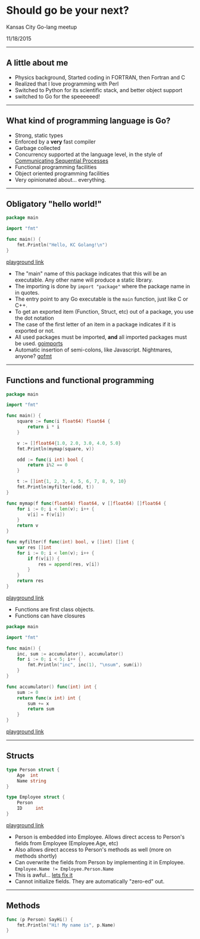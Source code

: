 # Should go be your next?

Kansas City Go-lang meetup

11/18/2015

---

## A little about me

- Physics background, Started coding in FORTRAN, then Fortran and C
- Realized that I love programming with Perl
- Switched to Python for its scientific stack, and better object support
- switched to Go for the speeeeeed!

---

## What kind of programming language is Go?

- Strong, static types
- Enforced by a **very** fast compiler
- Garbage collected
- Concurrency supported at the language level, in the style of [Communicating Sequential Processes](http://www.usingcsp.com/cspbook.pdf)
- Functional programming facilities
- Object oriented programming facilities
- Very opinionated about... everything.

---

## Obligatory "hello world!"

```go
package main

import "fmt"

func main() {
    fmt.Println("Hello, KC Golang!\n")
}
```

[playground link](https://play.golang.org/p/cwOuObbyZ4)


- The "main" name of this package indicates that this will be an executable. Any other name will produce a static library.
- The importing is done by `import "package"` where the package name in in quotes.
- The entry point to any Go executable is the `main` function, just like C or C++.
- To get an exported item (Function, Struct, etc) out of a package, you use the dot notation
- The case of the first letter of an item in a package indicates if it is exported or not.
- All used packages must be imported, **and** all imported packages must be used. [goimports](https://godoc.org/golang.org/x/tools/cmd/goimports)
- Automatic insertion of semi-colons, like Javascript. Nightmares, anyone? [gofmt](https://golang.org/cmd/gofmt/)

---

## Functions and functional programming

```go
package main

import "fmt"

func main() {
	square := func(i float64) float64 {
		return i * i
	}

	v := []float64{1.0, 2.0, 3.0, 4.0, 5.0}
	fmt.Println(mymap(square, v))

	odd := func(i int) bool {
		return i%2 == 0
	}

	t := []int{1, 2, 3, 4, 5, 6, 7, 8, 9, 10}
	fmt.Println(myfilter(odd, t))
}

func mymap(f func(float64) float64, v []float64) []float64 {
	for i := 0; i < len(v); i++ {
		v[i] = f(v[i])
	}
	return v
}

func myfilter(f func(int) bool, v []int) []int {
	var res []int
	for i := 0; i < len(v); i++ {
		if f(v[i]) {
			res = append(res, v[i])
		}
	}
	return res
}
```

[playground link](https://play.golang.org/p/rnE7aYRGZl)

- Functions are first class objects.
- Functions can have closures

```go
package main

import "fmt"

func main() {
	inc, sum := accumulator(), accumulator()
	for i := 0; i < 5; i++ {
		fmt.Println("inc", inc(1), "\nsum", sum(i))
	}
}

func accumulator() func(int) int {
	sum := 0
	return func(x int) int {
		sum += x
		return sum
	}
}
```

[playground link](https://play.golang.org/p/RahnonLxAX)

---

## Structs

```go
type Person struct {
    Age  int
    Name string
}

type Employee struct {
    Person
    ID     int
}
```

[playground link](https://play.golang.org/p/-HfpOcNYpu)

- Person is embedded into Employee. Allows direct access to Person's fields from Employee (Employee.Age, etc)
- Also allows direct access to Person's methods as well (more on methods shortly)
- Can overwrite the fields from Person by implementing it in Employee. `Employee.Name != Employee.Person.Name`
- This is awful... [lets fix it](https://play.golang.org/p/PKPcmbOg8J)
- Cannot initialize fields. They are automatically "zero-ed" out.

---

## Methods

```go
func (p Person) SayHi() {
    fmt.Println("Hi! My name is", p.Name)
}
```
